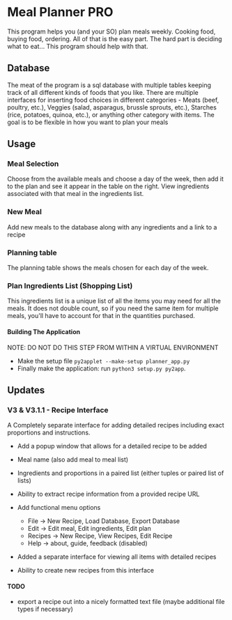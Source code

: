 # Meal Planner PRO

This program helps you (and your SO) plan meals weekly. Cooking food, buying food, ordering. All of that is the easy part. The hard part is deciding what to eat... This program should help with that.

## Database
The meat of the program is a sql database with multiple tables keeping track of all different kinds of foods that you like. There are multiple interfaces for inserting food choices in different categories - Meats (beef, poultry, etc.), Veggies (salad, asparagus, brussle sprouts, etc.), Starches (rice, potatoes, quinoa, etc.), or anything other category with items. The goal is to be flexible in how you want to plan your meals


## Usage
### Meal Selection
Choose from the available meals and choose a day of the week, then add it to the plan and see it appear in the table on the right. View ingredients associated with that meal in the ingredients list.


### New Meal
Add new meals to the database along with any ingredients and a link to a recipe


### Planning table
The planning table shows the meals chosen for each day of the week.


### Plan Ingredients List (Shopping List)
This ingredients list is a unique list of all the items you may need for all the meals. It does not double count, so if you need the same item for multiple meals, you'll have to account for that in the quantities purchased.


#### Building The Application

NOTE: DO NOT DO THIS STEP FROM WITHIN A VIRTUAL ENVIRONMENT
* Make the setup file `py2applet --make-setup planner_app.py`
* Finally make the application: run `python3 setup.py py2app`.


## Updates

### V3 & V3.1.1 - Recipe Interface
A Completely separate interface for adding detailed recipes including exact proportions and instructions.
* Add a popup window that allows for a detailed recipe to be added
* Meal name (also add meal to meal list)
* Ingredients and proportions in a paired list (either tuples or paired list of lists)
* Ability to extract recipe information from a provided recipe URL

* Add functional menu options
    * File -> New Recipe, Load Database, Export Database
    * Edit -> Edit meal, Edit ingredients, Edit plan
    * Recipes -> New Recipe, View Recipes, Edit Recipe
    * Help -> about, guide, feedback (disabled)

* Added a separate interface for viewing all items with detailed recipes
* Ability to create new recipes from this interface

#### TODO
* export a recipe out into a nicely formatted text file (maybe additional file types if necessary)
